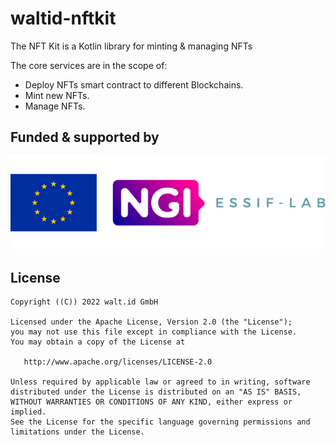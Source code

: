 # waltid-nftkit
The NFT Kit is a Kotlin library for minting & managing NFTs

The core services are in the scope of:
- Deploy NFTs smart contract to different Blockchains.
- Mint new NFTs.
- Manage NFTs.


## Funded & supported by

<img src="logos-supporter.png">

## License

```
Copyright ((C)) 2022 walt.id GmbH

Licensed under the Apache License, Version 2.0 (the "License");
you may not use this file except in compliance with the License.
You may obtain a copy of the License at

   http://www.apache.org/licenses/LICENSE-2.0

Unless required by applicable law or agreed to in writing, software
distributed under the License is distributed on an "AS IS" BASIS,
WITHOUT WARRANTIES OR CONDITIONS OF ANY KIND, either express or implied.
See the License for the specific language governing permissions and
limitations under the License.
```

